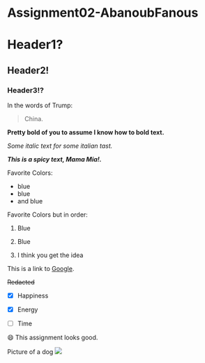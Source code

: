 # Assignment02-AbanoubFanous
# Header1?
## Header2!
### Header3!?
In the words of Trump:
> China.

**Pretty bold of you to assume I know how to bold text.**

*Some italic text for some italian tast.*

***This is a spicy text, Mama Mia!.***

Favorite Colors:

- blue
- blue
- and blue

Favorite Colors but in order:

1. Blue

2. Blue

3. I think you get the idea

This is a link to [Google](https://www.google.com/).

~~Redacted~~

-[x] Happiness

-[x] Energy

-[ ] Time

:smile: This assignment looks good.

Picture of a dog ![](https://www.medicalnewstoday.com/content//images/articles/322/322868/golden-retriever-puppy.jpg)
